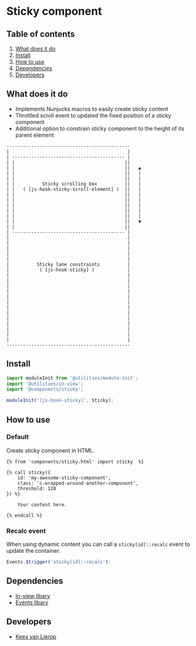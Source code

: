 
# Sticky component

## Table of contents
1. [What does it do](#markdown-header-what-does-it-do)
2. [Install](#markdown-header-install)
3. [How to use](#markdown-header-how-to-use)
4. [Dependencies](#markdown-header-dependencies)
5. [Developers](#markdown-header-developers)


## What does it do
* Implements Nunjucks macros to easily create sticky content
* Throttled scroll event to updated the fixed position of a sticky component
* Additional option to constrain sticky component to the height of its parent element

```
---------------------------------------------
|                                           |
| ----------------------------------------- |
| |                                        ||
| |                                        ||   ▲
| |                                        ||   |
| |                                        ||   |
| |          Sticky scrolling box          ||   |
| |   ( [js-hook-sticky-scroll-element] )  ||   |
| |                                        ||   |
| |                                        ||   |
| |                                        ||   |
| |                                        ||   |
| |                                        ||   |
| |                                        ||   ▼
| |                                        ||
| ----------------------------------------- |
|                                           |
|                                           |
|                                           |
|                                           |
|                                           |
|          Sticky lane constraints          |
|           ( [js-hook-sticky] )            |
|                                           |
|                                           |
|                                           |
|                                           |
|                                           |
|                                           |
|                                           |
|                                           |
|                                           |
|                                           |
|                                           |
|                                           |
|                                           |
---------------------------------------------
```

## Install
```javascript
import moduleInit from '@utilities/module-init';
import '@utilities/in-view';
import '@components/sticky';

moduleInit('[js-hook-sticky]', Sticky);
```

## How to use

### Default

Create sticky component in HTML.
```htmlmixed
{% from 'components/sticky.html' import sticky  %}

{% call sticky({
    id: 'my-awesome-sticky-component',
    class: 'c-wrapped-around-another-component',
    threshold: 120
}) %}

    Your content here.

{% endcall %}

```

### Recalc event

When using dynamic content you can call a `sticky[id]::recalc` event to update the container.
```javascript
Events.$trigger('sticky[id]::recalc');
```

## Dependencies
* [In-view libary](/utilities/in-view/)
* [Events libary](/utilities/events/)

## Developers
* [Kees van Lierop](mailto:kees@tamtam.nl)
